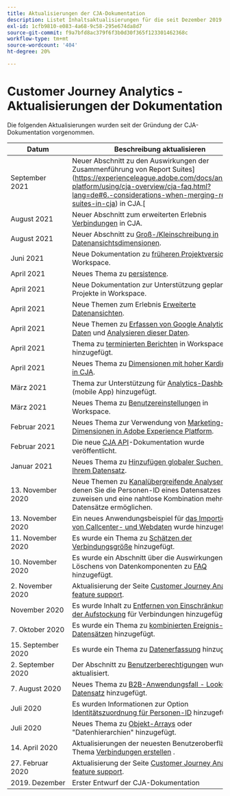 ```yaml
---
title: Aktualisierungen der CJA-Dokumentation
description: Listet Inhaltsaktualisierungen für die seit Dezember 2019 erstellte Customer Journey Analytics-Dokumentation auf.
exl-id: 1cfb9810-e083-4a68-9c58-295e674da8d7
source-git-commit: f9a7bfd8ac379f6f3b0d30f365f123301462368c
workflow-type: tm+mt
source-wordcount: '404'
ht-degree: 20%

---
```


# Customer Journey Analytics - Aktualisierungen der Dokumentation

Die folgenden Aktualisierungen wurden seit der Gründung der CJA-Dokumentation vorgenommen.

| Datum | Beschreibung aktualisieren |
| --- | --- |
| September 2021 | Neuer Abschnitt zu den Auswirkungen der Zusammenführung von Report Suites](https://experienceleague.adobe.com/docs/analytics-platform/using/cja-overview/cja-faq.html?lang=de#6.-considerations-when-merging-report-suites-in-cja) in CJA.[ |
| August 2021 | Neuer Abschnitt zum erweiterten Erlebnis [Verbindungen](https://experienceleague.adobe.com/docs/analytics-platform/using/cja-connections/manage-connections.html?lang=de) in CJA. |
| August 2021 | Neuer Abschnitt zu [Groß-/Kleinschreibung in Datenansichtsdimensionen](https://experienceleague.adobe.com/docs/analytics-platform/using/cja-dataviews/create-dataview.html?lang=de#configure-behavior-settings). |
| Juni 2021 | Neue Dokumentation zu [früheren Projektversionen](https://experienceleague.adobe.com/docs/analytics-platform/using/cja-workspace/build-workspace-project/save-projects.html?lang=en#previous-version) in Workspace. |
| April 2021 | Neues Thema zu [persistence](data-views/component-settings/persistence.md). |
| April 2021 | Neue Dokumentation zur Unterstützung geplanter Projekte in Workspace. |
| April 2021 | Neue Themen zum Erlebnis [Erweiterte Datenansichten](/help/data-views/data-views.md). |
| April 2021 | Neue Themen zu [Erfassen von Google Analytics-Daten](/help/use-cases/ga-to-cja.md) und [Analysieren dieser Daten](/help/use-cases/ga-to-cja-reporting.md). |
| April 2021 | Thema zu [terminierten Berichten](/help/analysis-workspace/curate-share/t-schedule-report.md) in Workspace hinzugefügt. |
| April 2021 | Neues Thema zu [Dimensionen mit hoher Kardinalität in CJA](/help/components/dimensions/high-cardinality.md). |
| März 2021 | Thema zur Unterstützung für [Analytics-Dashboards](/help/mobile-app/home.md) (mobile App) hinzugefügt. |
| März 2021 | Neues Thema zu [Benutzereinstellungen](/help/analysis-workspace/user-preferences.md) in Workspace. |
| Februar 2021 | Neues Thema zur Verwendung von [Marketing-Kanal-Dimensionen in Adobe Experience Platform](/help/use-cases/marketing-channels.md). |
| Februar 2021 | Die neue [CJA API](https://www.adobe.io/cja-apis/docs/)-Dokumentation wurde veröffentlicht. |
| Januar 2021 | Neues Thema zu [Hinzufügen globaler Suchen zu Ihrem Datensatz](/help/use-cases/global-lookups.md). |
| 13. November 2020 | Neue Themen zu [Kanalübergreifende Analysen](/help/connections/cca/overview.md), mit denen Sie die Personen-ID eines Datensatzes neu zuweisen und eine nahtlose Kombination mehrerer Datensätze ermöglichen. |
| 13. November 2020 | Ein neues Anwendungsbeispiel für [das Importieren von Callcenter- und Webdaten](/help/use-cases/call-center.md) wurde hinzugefügt. |
| 11. November 2020 | Es wurde ein Thema zu [Schätzen der Verbindungsgröße](/help/connections/estimate-connection-size.md) hinzugefügt. |
| 10. November 2020 | Es wurde ein Abschnitt über die Auswirkungen des Löschens von Datenkomponenten zu [FAQ](/help/getting-started/cja-faq.md) hinzugefügt. |
| 2. November 2020 | Aktualisierung der Seite [Customer Journey Analytics feature support](/help/getting-started/cja-aa.md). |
| November 2020 | Es wurde Inhalt zu [Entfernen von Einschränkungen bei der Aufstockung](https://experienceleague.adobe.com/docs/analytics-platform/using/cja-connections/create-connection.html?lang=en#backfill-historical-data) für Verbindungen hinzugefügt. |
| 7. Oktober 2020 | Es wurde ein Thema zu [kombinierten Ereignis-Datensätzen](/help/connections/combined-dataset.md) hinzugefügt. |
| 15. September 2020 | Es wurde ein Thema zu [Datenerfassung](/help/use-cases/data-ingestion.md) hinzugefügt. |
| 2. September 2020 | Der Abschnitt zu [Benutzerberechtigungen](https://experienceleague.adobe.com/docs/analytics-platform/using/cja-overview/cja-overview.html?lang=de) wurde aktualisiert. |
| 7. August 2020 | Neues Thema zu [B2B-Anwendungsfall - Lookup-Datensatz](/help/use-cases/b2b.md) hinzugefügt. |
| Juli 2020 | Es wurden Informationen zur Option [Identitätszuordnung für Personen-ID](https://experienceleague.adobe.com/docs/analytics-platform/using/cja-connections/create-connection.html?lang=de) hinzugefügt. |
| Juli 2020 | Neues Thema zu [Objekt-Arrays](/help/use-cases/object-arrays.md) oder &quot;Datenhierarchien&quot; hinzugefügt. |
| 14. April 2020 | Aktualisierungen der neuesten Benutzeroberfläche im Thema [Verbindungen erstellen](/help/connections/create-connection.md) . |
| 27. Februar 2020 | Aktualisierung der Seite [Customer Journey Analytics feature support](/help/getting-started/cja-aa.md). |
| 2019. Dezember | Erster Entwurf der CJA-Dokumentation |
